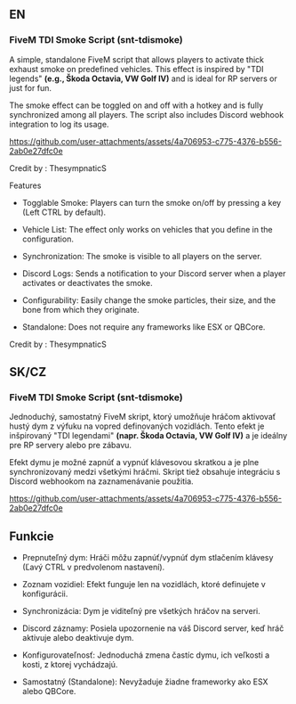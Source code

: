## EN 
### FiveM TDI Smoke Script (snt-tdismoke)
A simple, standalone FiveM script that allows players to activate thick exhaust smoke on predefined vehicles. This effect is inspired by "TDI legends" **(e.g., Škoda Octavia, VW Golf IV)** and is ideal for RP servers or just for fun.

The smoke effect can be toggled on and off with a hotkey and is fully synchronized among all players. The script also includes Discord webhook integration to log its usage.

https://github.com/user-attachments/assets/4a706953-c775-4376-b556-2ab0e27dfc0e

Credit by : ThesympnaticS

Features
- Togglable Smoke: Players can turn the smoke on/off by pressing a key (Left CTRL by default).

- Vehicle List: The effect only works on vehicles that you define in the configuration.

- Synchronization: The smoke is visible to all players on the server.

- Discord Logs: Sends a notification to your Discord server when a player activates or deactivates the smoke.

- Configurability: Easily change the smoke particles, their size, and the bone from which they originate.

- Standalone: Does not require any frameworks like ESX or QBCore.


Credit by : ThesympnaticS




















## SK/CZ
### FiveM TDI Smoke Script (snt-tdismoke)
Jednoduchý, samostatný FiveM skript, ktorý umožňuje hráčom aktivovať hustý dym z výfuku na vopred definovaných vozidlách. Tento efekt je inšpirovaný "TDI legendami" **(napr. Škoda Octavia, VW Golf IV)** a je ideálny pre RP servery alebo pre zábavu.

Efekt dymu je možné zapnúť a vypnúť klávesovou skratkou a je plne synchronizovaný medzi všetkými hráčmi. Skript tiež obsahuje integráciu s Discord webhookom na zaznamenávanie použitia.


https://github.com/user-attachments/assets/4a706953-c775-4376-b556-2ab0e27dfc0e

## Funkcie


- Prepnuteľný dym: Hráči môžu zapnúť/vypnúť dym stlačením klávesy (Ľavý CTRL v predvolenom nastavení).

- Zoznam vozidiel: Efekt funguje len na vozidlách, ktoré definujete v konfigurácii.

- Synchronizácia: Dym je viditeľný pre všetkých hráčov na serveri.

- Discord záznamy: Posiela upozornenie na váš Discord server, keď hráč aktivuje alebo deaktivuje dym.

- Konfigurovateľnosť: Jednoduchá zmena častíc dymu, ich veľkosti a kosti, z ktorej vychádzajú.

- Samostatný (Standalone): Nevyžaduje žiadne frameworky ako ESX alebo QBCore.

